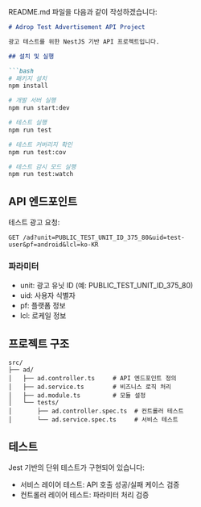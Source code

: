 README.md 파일을 다음과 같이 작성하겠습니다:

```markdown
# Adrop Test Advertisement API Project

광고 테스트를 위한 NestJS 기반 API 프로젝트입니다.

## 설치 및 실행

```bash
# 패키지 설치
npm install

# 개발 서버 실행
npm run start:dev

# 테스트 실행
npm run test

# 테스트 커버리지 확인
npm run test:cov

# 테스트 감시 모드 실행
npm run test:watch
```

## API 엔드포인트

테스트 광고 요청:
```
GET /ad?unit=PUBLIC_TEST_UNIT_ID_375_80&uid=test-user&pf=android&lcl=ko-KR
```

### 파라미터
- unit: 광고 유닛 ID (예: PUBLIC_TEST_UNIT_ID_375_80)
- uid: 사용자 식별자
- pf: 플랫폼 정보
- lcl: 로케일 정보

## 프로젝트 구조

```
src/
├── ad/
│   ├── ad.controller.ts     # API 엔드포인트 정의
│   ├── ad.service.ts        # 비즈니스 로직 처리
│   ├── ad.module.ts         # 모듈 설정
│   └── tests/              
│       ├── ad.controller.spec.ts  # 컨트롤러 테스트
│       └── ad.service.spec.ts     # 서비스 테스트
```

## 테스트

Jest 기반의 단위 테스트가 구현되어 있습니다:
- 서비스 레이어 테스트: API 호출 성공/실패 케이스 검증
- 컨트롤러 레이어 테스트: 파라미터 처리 검증
